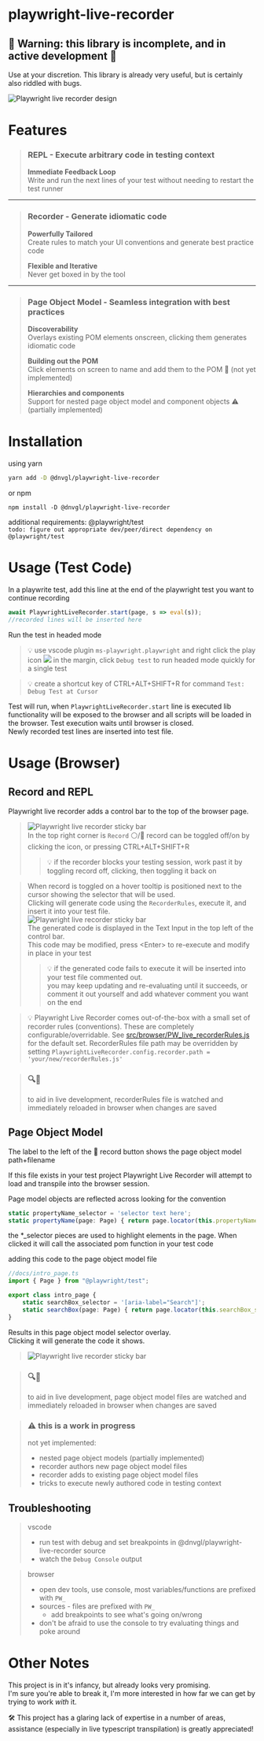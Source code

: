 # playwright-live-recorder

## 🛑 Warning: this library is incomplete, and in active development 🛑
Use at your discretion. This library is already very useful, but is certainly also riddled with bugs.

![Playwright live recorder design](docs/playwright-live-recorder-title-screen.png "Playwright live recorder design")
# Features

>### **REPL** - Execute arbitrary code in testing context
>**Immediate Feedback Loop**  
>Write and run the next lines of your test without needing to restart the test runner
>
----
>### **Recorder** - Generate idiomatic code
>**Powerfully Tailored**  
>Create rules to match your UI conventions and generate best practice code
>
>**Flexible and Iterative**  
>Never get boxed in by the tool
>
----
>### **Page Object Model** - Seamless integration with best practices
>**Discoverability**  
>Overlays existing POM elements onscreen, clicking them generates idiomatic code
>
>**Building out the POM**  
>Click elements on screen to name and add them to the POM 🛑 (not yet implemented)
>
>**Hierarchies and components**  
>Support for nested page object model and component objects ⚠️ (partially implemented)
>


# Installation  
using yarn
```bash
yarn add -D @dnvgl/playwright-live-recorder
```
or npm
```Shell
npm install -D @dnvgl/playwright-live-recorder
```
additional requirements: @playwright/test  
`todo: figure out appropriate dev/peer/direct dependency on @playwright/test`

# Usage (Test Code)

In a playwrite test, add this line at the end of the playwright test you want to continue recording
``` ts
await PlaywrightLiveRecorder.start(page, s => eval(s));
//recorded lines will be inserted here
```

Run the test in headed mode

> 💡 use vscode plugin `ms-playwright.playwright` and right click the play icon ![](docs/playwright-test-play-button.png) in the margin, click `Debug test` to run headed mode quickly for a single test

> 💡 create a shortcut key of CTRL+ALT+SHIFT+R for command `Test: Debug Test at Cursor`


Test will run, when `PlaywrightLiveRecorder.start` line is executed lib functionality will be exposed to the browser and all scripts will be loaded in the browser. Test execution waits until browser is closed.  
Newly recorded test lines are inserted into test file.

# Usage (Browser)

## **Record and REPL**
Playwright live recorder adds a control bar to the top of the browser page.
> ![Playwright live recorder sticky bar](docs/control-bar.png "Playwright live recorder sticky bar")  
> In the top right corner is `Record` ⚪/🔴 record can be toggled off/on by clicking the icon, or pressing CTRL+ALT+SHIFT+R  
>> 💡 if the recorder blocks your testing session, work past it by toggling record off, clicking, then toggling it back on

> When record is toggled on a hover tooltip is positioned next to the cursor showing the selector that will be used.  
> Clicking will generate code using the `RecorderRules`, execute it, and insert it into your test file.  
> ![Playwright live recorder sticky bar](docs/example-page.png "Playwright live recorder sticky bar")  
> The generated code is displayed in the Text Input in the top left of the control bar.  
> This code may be modified, press &lt;Enter&gt; to re-execute and modify in place in your test  
>> 💡 if the generated code fails to execute it will be inserted into your test file commented out.  
>> you may keep updating and re-evaluating until it succeeds, or comment it out yourself and add whatever comment you want on the end

> 💡 Playwright Live Recorder comes out-of-the-box with a small set of recorder rules (conventions). These are completely configurable/overridable. See [src/browser/PW_live_recorderRules.js](src/browser/PW_live_recorderRules.js) for the default set. RecorderRules file path may be overridden by setting `PlaywrightLiveRecorder.config.recorder.path = 'your/new/recorderRules.js'`

> ### 🔍🔄
> to aid in live development, recorderRules file is watched and immediately reloaded in browser when changes are saved

## **Page Object Model**
The label to the left of the 🔴 record button shows the page object model path+filename

If this file exists in your test project Playwright Live Recorder will attempt to load and transpile into the browser session.

Page model objects are reflected across looking for the convention
``` ts
static propertyName_selector = 'selector text here';
static propertyName(page: Page) { return page.locator(this.propertyName_selector); }
```
the *_selector pieces are used to highlight elements in the page. When clicked it will call the associated pom function in your test code

adding this code to the page object model file  

``` ts
//docs/intro_page.ts
import { Page } from "@playwright/test";

export class intro_page {
    static searchBox_selector = '[aria-label="Search"]';
    static searchBox(page: Page) { return page.locator(this.searchBox_selector); }
}
```
Results in this page object model selector overlay.  
Clicking it will generate the code it shows.
> ![Playwright live recorder sticky bar](docs/example-page-object-model.png "Playwright live recorder sticky bar")  

> ### 🔍🔄
> to aid in live development, page object model files are watched and immediately reloaded in browser when changes are saved


> ### ⚠️ this is a work in progress  
> not yet implemented:
> * nested page object models (partially implemented)
> * recorder authors new page object model files
> * recorder adds to existing page object model files
> * tricks to execute newly authored code in testing context


## **Troubleshooting**
> vscode
> * run test with debug and set breakpoints in @dnvgl/playwright-live-recorder source
> * watch the `Debug Console` output

> browser
> * open dev tools, use console, most variables/functions are prefixed with `PW_`
> * sources - files are prefixed with `PW_`
>   * add breakpoints to see what's going on/wrong
> * don't be afraid to use the console to try evaluating things and poke around

# Other Notes

This project is in it's infancy, but already looks very promising.  
I'm sure you're able to break it, I'm more interested in how far we can get by trying to work _with_ it.  

🛠️ This project has a glaring lack of expertise in a number of areas, assistance (especially in live typescript transpilation) is greatly appreciated!
